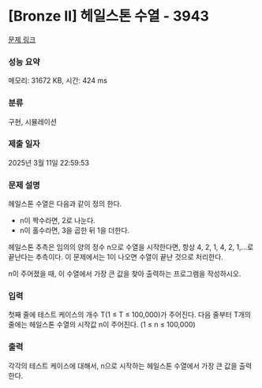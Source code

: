 # [Bronze II] 헤일스톤 수열 - 3943 

[문제 링크](https://www.acmicpc.net/problem/3943) 

### 성능 요약

메모리: 31672 KB, 시간: 424 ms

### 분류

구현, 시뮬레이션

### 제출 일자

2025년 3월 11일 22:59:53

### 문제 설명

<p>헤일스톤 수열은 다음과 같이 정의 한다.</p>

<ul>
	<li>n이 짝수라면, 2로 나눈다.</li>
	<li>n이 홀수라면, 3을 곱한 뒤 1을 더한다.</li>
</ul>

<p>헤일스톤 추측은 임의의 양의 정수 n으로 수열을 시작한다면, 항상 4, 2, 1, 4, 2, 1,...로 끝난다는 추측이다. 이 문제에서는 1이 나오면 수열이 끝난 것으로 처리한다.</p>

<p>n이 주어졌을 때, 이 수열에서 가장 큰 값을 찾아 출력하는 프로그램을 작성하시오.</p>

### 입력 

 <p>첫째 줄에 테스트 케이스의 개수 T(1 ≤ T ≤ 100,000)가 주어진다. 다음 줄부터 T개의 줄에는 헤일스톤 수열의 시작값 n이 주어진다. (1 ≤ n ≤ 100,000)</p>

### 출력 

 <p>각각의 테스트 케이스에 대해서, n으로 시작하는 헤일스톤 수열에서 가장 큰 값을 출력한다.</p>

